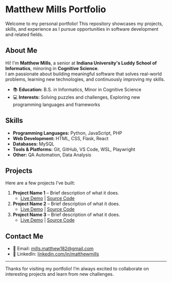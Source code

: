 # Matthew Mills Portfolio

Welcome to my personal portfolio! This repository showcases my projects, skills, and experience as I pursue opportunities in software development and related fields.

## About Me

Hi! I'm **Matthew Mills**, a senior at **Indiana University's Luddy School of Informatics**, minoring in **Cognitive Science**.  
I am passionate about building meaningful software that solves real-world problems, learning new technologies, and continuously improving my skills.  

- 📚 **Education:** B.S. in Informatics, Minor in Cognitive Science  
- 💻 **Interests:** Solving puzzles and challenges, Exploring new programming languages and frameworks   

## Skills

- **Programming Languages:** Python, JavaScript, PHP
- **Web Development:** HTML, CSS, Flask, React  
- **Databases:** MySQL 
- **Tools & Platforms:** Git, GitHub, VS Code, WSL, Playwright
- **Other:** QA Automation, Data Analysis  

## Projects

Here are a few projects I’ve built:

1. **Project Name 1** – Brief description of what it does.  
   - [Live Demo](#) | [Source Code](#)
2. **Project Name 2** – Brief description of what it does.  
   - [Live Demo](#) | [Source Code](#)
3. **Project Name 3** – Brief description of what it does.  
   - [Live Demo](#) | [Source Code](#)



## Contact Me

- 📧 Email: mills.matthew182@gmail.com
- 🔗 LinkedIn: [linkedin.com/in/matthewmills](www.linkedin.com/in/matthew-elijah-mills)    
---

Thanks for visiting my portfolio! I’m always excited to collaborate on interesting projects and learn from new challenges.
